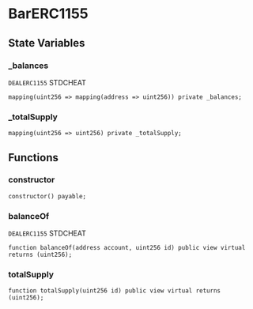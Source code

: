 # BarERC1155

## State Variables
### _balances
`DEALERC1155` STDCHEAT


```solidity
mapping(uint256 => mapping(address => uint256)) private _balances;
```


### _totalSupply

```solidity
mapping(uint256 => uint256) private _totalSupply;
```


## Functions
### constructor


```solidity
constructor() payable;
```

### balanceOf

`DEALERC1155` STDCHEAT


```solidity
function balanceOf(address account, uint256 id) public view virtual returns (uint256);
```

### totalSupply


```solidity
function totalSupply(uint256 id) public view virtual returns (uint256);
```

